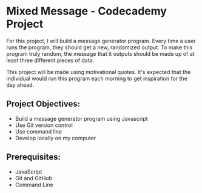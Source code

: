 # Mixed Message - Codecademy Project

For this project, I will build a message generator program. Every time a user runs the program, they should get a new, randomized output. To make this program truly random, the message that it outputs should be made up of at least three different pieces of data. 

This project will be made using motivational quotes. It's expected that the individual would run this program each morning to get inspiration for the day ahead.

## Project Objectives:

+ Build a message generator program using Javascript
+ Use Git version control
+ Use command line
+ Develop locally on my computer

## Prerequisites:

+ JavaScript
+ Git and GitHub
+ Command Line
